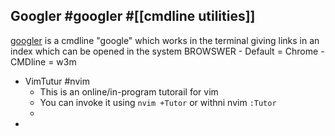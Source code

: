 ## Googler  #googler #[[cmdline utilities]] 
[googler](https://github.com/jarun/googler#features) is a cmdline "google" which works in the terminal giving links in an index which can be opened in the system BROWSWER
	- Default = Chrome
	- CMDline = w3m
- VimTutur #nvim
	- This is an online/in-program tutorail for vim
	- You can invoke it using `nvim +Tutor` or withni nvim `:Tutor`
	-
-